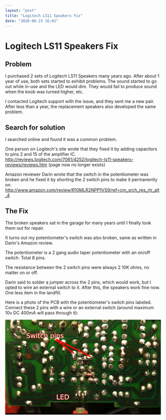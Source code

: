 ```yaml
---
layout: "post"
title: "Logitech LS11 Speakers Fix"
date: "2020-08-23 16:02"
---
```

# Logitech LS11 Speakers Fix

## Problem
I purchased 2 sets of Logitech LS11 Speakers many years ago.  After about 1 year of use,
both sets started to exhibit problems.  The sound started to go out while in-use and the
LED would dim.  They would fail to produce sound when the knob was turned higher, etc.

I contacted Logitech support with the issue, and they sent me a new pair.  After less than
a year, the replacement speakers also developed the same problem.

## Search for solution
I searched online and found it was a common problem.

One person on Logitech's site wrote that they fixed it by adding capacitors to pins 2 and
15 of the amplifier IC.  
http://reviews.logitech.com/7061/4252/logitech-ls11-speakers-reviews/reviews.htm (page now no longer exists)

Amazon reviewer Darin wrote that the switch in the potentiometer was broken and he fixed it
by shorting the 2 switch pins to make it permanently on.  
http://www.amazon.com/review/R10MLR2NPP1VS9/ref=cm_srch_res_rtr_alt_4

## The Fix
The broken speakers sat in the garage for many years until I finally took them out for repair.

It turns out my potentiometer's switch was also broken, same as written in Darin's Amazon review.

The potentiometer is a 2 gang audio taper potentiometer with an on/off switch.  Total 8 pins.

The resistance between the 2 switch pins were always 2 10K ohms, no matter on or off.

Darin said to solder a jumper across the 2 pins, which would work, but I opted to wire an
external switch to it.  After this, the speakers work fine now.  One less item in the landfill.


Here is a photo of the PCB with the potentiometer's switch pins labeled.  Connect these 2 pins
with a wire or an external switch (around maximum 10v DC 400mA will pass through it):

![logitech-ls11-bottom-pcb-fix](/images/2020/08/logitech-ls11-bottom-pcb-fix.png)


